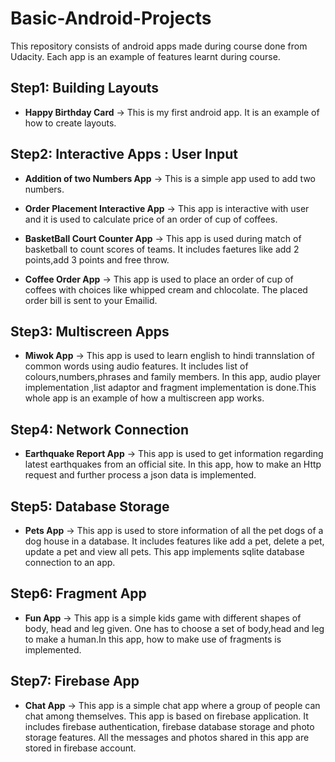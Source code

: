 # Basic-Android-Projects
This repository consists of android apps made during course done from Udacity. Each app is an example of features learnt during course.

## Step1: Building Layouts

- **Happy Birthday Card** -> This is my first android app. It is an example of how to create layouts.

## Step2: Interactive Apps : User Input

- **Addition of two Numbers App** -> This is a simple app used to add two numbers.

- **Order Placement Interactive App** -> This app is interactive with user and it is used to calculate price of an order of cup of coffees.

- **BasketBall Court Counter App** -> This app is used during match of basketball to count scores of teams. It includes faetures like add 2 points,add 3 points and free throw.

- **Coffee Order App** -> This app is used to place an order of cup of coffees with choices like whipped cream and chlocolate. The placed order bill is sent to your Emailid.

## Step3: Multiscreen Apps

- **Miwok App** -> This app is used to learn english to hindi trannslation of common words using audio features. It includes list of colours,numbers,phrases and family members. In this app, audio player implementation ,list adaptor and fragment implementation is done.This whole app is an example of how a multiscreen app works.

## Step4: Network Connection

- **Earthquake Report App** -> This app is used to get information regarding latest earthquakes from an official site. In this app, how to make an Http request and further process a json data is implemented.

## Step5: Database Storage

- **Pets App** -> This app is used to store information of all the pet dogs of a dog house in a database. It includes features like add a pet, delete a pet, update a pet and view all pets. This app implements sqlite database connection to an app.

## Step6: Fragment App

- **Fun App** -> This app is a simple kids game with different shapes of body, head and leg given. One has to choose a set of body,head and leg to make a human.In this app, how to make use of fragments is implemented.

## Step7: Firebase App

- **Chat App** -> This app is a simple chat app where a group of people can chat among themselves. This app is based on firebase application. It includes firebase authentication, firebase database storage and photo storage features. All the messages and photos shared in this app are stored in firebase account.

